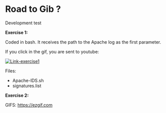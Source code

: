 # Road to Gib ?
Development test



<b>Exercise 1:</b>

Coded in bash. It receives the path to the Apache log as the first parameter.


If you click in the gif, you are sent to youtube:

[![Link-exercise1](https://i.imgur.com/cYqsajS.gif)](https://www.youtube.com/watch?v=hxArxdov6m8)


Files:
  - Apache-IDS.sh
  - signatures.list




<b>Exercise 2:</b>


GIFS:
https://ezgif.com
